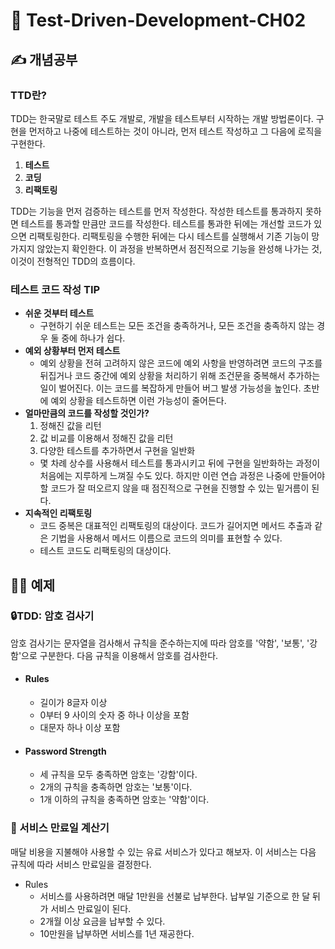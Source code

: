 # 🚀 Test-Driven-Development-CH02
## ✍️ 개념공부
### TTD란?
TDD는 한국말로 테스트 주도 개발로, 개발을 테스트부터 시작하는 개발 방법론이다. 구현을 먼저하고 나중에 테스트하는 것이 아니라, 먼저 테스트 작성하고 그 다음에 로직을 구현한다. 
1. **테스트**
2. **코딩**
3. **리팩토링**

TDD는 기능을 먼저 검증하는 테스트를 먼저 작성한다. 작성한 테스트를 통과하지 못하면 테스트를 통과할 만큼만 코드를 작성한다. 테스트를 통과한 뒤에는 개선할 코드가 있으면 리팩토링한다. 리팩토링을 수행한 뒤에는 다시 테스트를 실행해서 기존 기능이 망가지지 않았는지 확인한다. 이 과정을 반복하면서 점진적으로 기능을 완성해 나가는 것, 이것이 전형적인 TDD의 흐름이다.

### 테스트 코드 작성 TIP
- **쉬운 것부터 테스트**
  - 구현하기 쉬운 테스트는 모든 조건을 충족하거나, 모든 조건을 충족하지 않는 경우 둘 중에 하나가 쉽다.
- **예외 상황부터 먼저 테스트**
  - 예외 상황을 전혀 고려하지 않은 코드에 예외 사항을 반영하려면 코드의 구조를 뒤집거나 코드 중간에 예외 상황을 처리하기 위해 조건문을 중복해서 추가하는 일이 벌어진다. 이는 코드를 복잡하게 만들어 버그 발생 가능성을 높인다. 초반에 예외 상황을 테스트하면 이런 가능성이 줄어든다.
- **얼마만큼의 코드를 작성할 것인가?**
  1. 정해진 값을 리턴
  2. 값 비교를 이용해서 정해진 값을 리턴
  3. 다양한 테스트를 추가하면서 구현을 일반화
  - 몇 차례 상수를 사용해서 테스트를 통과시키고 뒤에 구현을 일반화하는 과정이 처음에는 지루하게 느껴질 수도 있다. 하지만 이런 연습 과정은 나중에 만들어야 할 코드가 잘 떠오르지 않을 때 점진적으로 구현을 진행할 수 있는 밑거름이 된다.
- **지속적인 리팩토링**
  - 코드 중복은 대표적인 리팩토링의 대상이다. 코드가 길어지면 메서드 추출과 같은 기법을 사용해서 메서드 이름으로 코드의 의미를 표현할 수 있다.
  - 테스트 코드도 리팩토링의 대상이다.

## 👩‍💻 예제
### 🔒TDD: 암호 검사기
암호 검사기는 문자열을 검사해서 규칙을 준수하는지에 따라 암호를 '약함', '보통', '강함'으로 구분한다. 다음 규칙을 이용해서 암호를 검사한다.
- #### Rules
  - 길이가 8글자 이상
  - 0부터 9 사이의 숫자 중 하나 이상을 포함
  - 대문자 하나 이상 포함

- #### Password Strength
  - 세 규칙을 모두 충족하면 암호는 '강함'이다.
  - 2개의 규칙을 충족하면 암호는 '보통'이다.
  - 1개 이하의 규칙을 충족하면 암호는 '약함'이다.

### 📅 서비스 만료일 계산기
매달 비용을 지불해야 사용할 수 있는 유료 서비스가 있다고 해보자. 이 서비스는 다음 규칙에 따라 서비스 만료일을 결정한다.
- Rules
  - 서비스를 사용하려면 매달 1만원을 선불로 납부한다. 납부일 기준으로 한 달 뒤가 서비스 만료일이 된다.
  - 2개월 이상 요금을 납부할 수 있다.
  - 10만원을 납부하면 서비스를 1년 재공한다.


